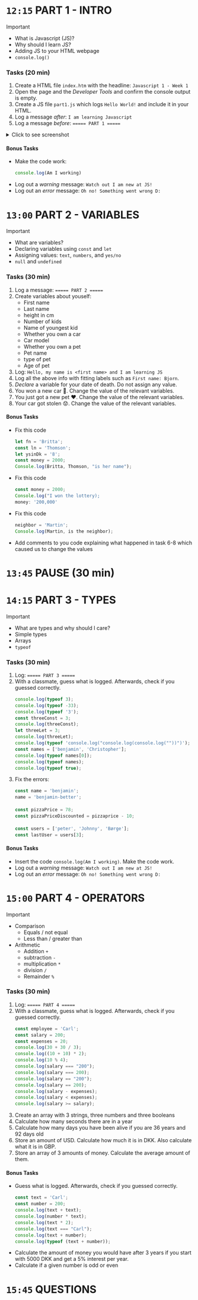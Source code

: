 




#  `12:15` PART 1 - INTRO
> [!IMPORTANT]
> * What is Javascript (JS)?
> * Why should I learn JS?
> * Adding JS to your HTML webpage
> * `console.log()`



### Tasks (20 min)
1. Create a HTML file `index.htm` with the headline: `Javascript 1 - Week 1`
1. Open the page and the *Developer Tools* and confirm the console output is empty.
1. Create a JS file `part1.js` which logs `Hello World!` and include it in your HTML.
1. Log a message *after*: `I am learning Javascript`
1. Log a message *before*: `===== PART 1 =====`
<details>
<summary>Click to see screenshot</summary>

![result-part1](./imgs/p1-1.jpg)

</details>
   

#### Bonus Tasks
* Make the code work: 
    ```js
    console.log(Am I working)
    ```
* Log out a *warning* message: `Watch out I am new at JS!`
* Log out an *error* message: `Oh no! Something went wrong D:`


# `13:00` PART 2 - VARIABLES
> [!IMPORTANT]
> * What are variables?
> * Declaring variables using `const` and `let`
> * Assigning values: `text`, `numbers`, and `yes/no`
> * `null` and `undefined` 

### Tasks (30 min)
1. Log a message: `===== PART 2 =====`
1. Create variables about youself:
   * First name
   * Last name
   * height in cm
   * Number of kids
   * Name of youngest kid
   * Whether you own a car
   * Car model
   * Whether you own a pet
   * Pet name
   * type of pet
   * Age of pet
1. Log: `Hello, my name is <first name> and I am learning JS`
1. Log all the above info with fitting labels such as `First name: Bjorn`.
1. *Declare* a variable for your date of death. Do not assign any value.
1. You won a new car 🤩. Change the value of the relevant variables.
1. You just got a new pet ❤️. Change the value of the relevant variables.
1. Your car got stolen 😟. Change the value of the relevant variables. 


#### Bonus Tasks
* Fix this code
    ```js
    let fn = 'Britta';
    const ln = 'Thomson';
    let ysinDk = '8';
    const money = 2000;
    Console.log(Britta, Thomson, "is her name");
    ```
* Fix this code
    ```js
    const money = 2000;
    Console.log("I won the lottery);
    money: '200,000'
    ```
* Fix this code
    ```js
    neighbor = 'Martin';
    Console.log(Martin, is the neighbor);
    ```
* Add comments to you code explaining what happened in task 6-8 which caused us to change the values


# `13:45` PAUSE (30 min)

# `14:15` PART 3 - TYPES
> [!IMPORTANT]
> * What are types and why should I care?
> * Simple types
> * Arrays
> * `typeof`



### Tasks (30 min)
1. Log: `===== PART 3 =====`
1. With a classmate, guess what is logged. Afterwards, check if you guessed correctly.
    ```js
    console.log(typeof 3);
    console.log(typeof -33);
    console.log(typeof '3');
    const threeConst = 3;
    console.log(threeConst);
    let threeLet = 3;
    console.log(threeLet);
    console.log(typeof 'console.log("console.log(console.log(""))")');
    const names = ['benjamin', 'Christopher'];
    console.log(typeof names[0]);
    console.log(typeof names);
    console.log(typeof true);
    ```
1. Fix the errors:
    ```js
    const name = 'benjamin';
    name = 'benjamin-better';

    const pizzaPrice = 78;
    const pizzaPriceDiscounted = pizzaprice - 10;

    const users = ['peter', 'Johnny', 'Børge'];
    const lastUser = users[3];
    ```

#### Bonus Tasks
* Insert the code `console.log(Am I working)`. Make the code work.
* Log out a *warning* message: `Watch out I am new at JS!`
* Log out an *error* message: `Oh no! Something went wrong D:`



# `15:00` PART 4 - OPERATORS
> [!IMPORTANT]
> * Comparison
>    * Equals / not equal
>    * Less than / greater than
> * Arithmetic
>    * Addition `+`
>    * subtraction `-`
>    * multiplication `*`
>    * division `/`
>    * Remainder `%`



### Tasks (30 min)
1. Log: `===== PART 4 =====`
1. With a classmate, guess what is logged. Afterwards, check if you guessed correctly.
    ```js
    const employee = 'Carl';
    const salary = 200;
    const expenses = 20;
    console.log(30 + 30 / 3);
    console.log((10 + 10) * 2);
    console.log(10 % 4);
    console.log(salary === "200");
    console.log(salary === 200);
    console.log(salary == "200");
    console.log(salary == 200);
    console.log(salary - expenses);
    console.log(salary < expenses);
    console.log(salary >= salary);
    ```
1. Create an array with 3 strings, three numbers and three booleans
1. Calculate how many seconds there are in a year
1. Calculate how many days you have been alive if you are 36 years and 92 days old
1. Store an amount of USD. Calculate how much it is in DKK. Also calculate what it is in GBP.
1. Store an array of 3 amounts of money. Calculate the average amount of them.

#### Bonus Tasks
* Guess what is logged. Afterwards, check if you guessed correctly.
    ```js
    const text = 'Carl';
    const number = 200;
    console.log(text + text);
    console.log(number * text);
    console.log(text * 2);
    console.log(text === "Carl");
    console.log(text + number);
    console.log(typeof (text + number));
    ```
* Calculate the amount of money you would have after 3 years if you start with 5000 DKK and get a 5% interest per year.
* Calculate if a given number is odd or even



# `15:45` QUESTIONS